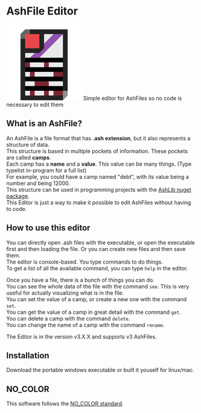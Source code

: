 # AshFile Editor
<img src="res/icon.png" width="200"/>
Simple editor for AshFiles so no code is necessary to edit them

## What is an AshFile?
An AshFile is a file format that has **.ash extension**, but it also represents a structure of data.  
This structure is based in multiple pockets of information. These pockets are called **camps**.  
Each camp has a **name** and a **value**. This value can be many things. (Type typelist in-program for a full list)  
For example, you could have a camp named "debt", with its value being a number and being 12000.  
This structure can be used in programming projects with the [AshLib nuget package](https://github.com/siljamdev/AshLib).  
This Editor is just a way to make it possible to edit AshFiles without having to code.  

## How to use this editor
You can directly open .ash files with the executable, or open the executable first and then loading the file. Or you can create new files and then save them.  
The editor is console-based. You type commands to do things.  
To get a list of all the available command, you can type `help` in the editor.  

Once you have a file, there is a bunch of things you can do.  
You can see the whole data of the file with the command `see`. This is very useful for actually visualizing what is in the file.  
You can set the value of a camp, or create a new one with the command `set`.  
You can get the value of a camp in great detail with the command `get`.  
You can delete a camp with the command `delete`.  
You can change the name of a camp with the command `rename`.  

The Editor is in the version v3.X.X and supports v3 AshFiles.

## Installation
Download the portable windows executable or built it youself for linux/mac.

## NO_COLOR
This software follows the [NO_COLOR standard](https://no-color.org/).
